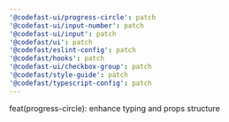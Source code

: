 ```yaml
---
'@codefast-ui/progress-circle': patch
'@codefast-ui/input-number': patch
'@codefast-ui/input': patch
'@codefast/ui': patch
'@codefast/eslint-config': patch
'@codefast/hooks': patch
'@codefast-ui/checkbox-group': patch
'@codefast/style-guide': patch
'@codefast/typescript-config': patch
---
```


feat(progress-circle): enhance typing and props structure
